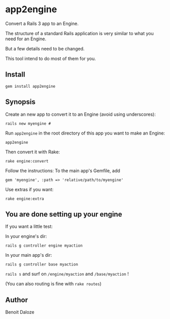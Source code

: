# app2engine

Convert a Rails 3 app to an Engine.

The structure of a standard Rails application is very similar to what you need for an Engine.

But a few details need to be changed.

This tool intend to do most of them for you.

## Install

    gem install app2engine

## Synopsis

Create an new app to convert it to an Engine (avoid using underscores):
    
    rails new myengine # 

Run `app2engine` in the root directory of this app you want to make an Engine:

    app2engine

Then convert it with Rake:

    rake engine:convert

Follow the instructions: To the main app's Gemfile, add

    gem 'myengine', :path => 'relative/path/to/myengine'    

Use extras if you want:

    rake engine:extra

## You are done setting up your engine

If you want a little test:

In your engine's dir:

    rails g controller engine myaction

In your main app's dir:

    rails g controller base myaction

`rails s` and surf on `/engine/myaction` and `/base/myaction` !

(You can also routing is fine with `rake routes`)

## Author

Benoit Daloze
